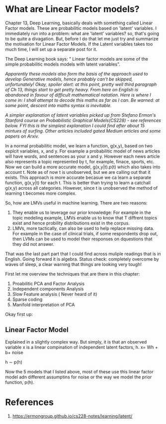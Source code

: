 # What are Linear Factor models?
Chapter 13, Deep Learning, basically deals with something called Linear Factor models. These are probabilitic models based on 'latent' variables. I immediately run into a problem: what are 'latent' variables? so, that's going to be quite a divagation. But, before I do that let me just try and summarize the motivation for Linear Factor Models. If the Latent variables takes too much time, I will set up a separate post for it. 

The Deep Learning book says:
" Linear factor models are some of the simple probabilitic models models with latent variables".

*Apparently these models also form the basis of the approach used to develop Generative models, hence probably can't be skipped, unfortunately! Okay, spoiler alert: at this point, pretty well third paragraph of Ch 13, things start to get pretty heavy. From here on English is abandoned in favour of difficult mathematical notation. Here is where I come in: I shall attempt to decode this maths as far as I can. Be warned: at some point, descent into maths syntax is inevitable.* 

*A simpler explanation of latent variables picked up from Stefano Ermon's Stanford course on Probabilistic Graphical Models(CS228) - see references below. FYI this is the simplest explanation I could find after about 15 mintues of surfing. Other articles included gated Medium articles and some papers on Arxiv.* 

In a normal probabilitic model, we learn a function, g(x,y), based on two explcit variables, x, and y. For example a probabilitic model of news articles will have words, and sentences as your x and y. However each news article also represents a topic represented by t, for example, finace, sports, etc. Now we can build a more accurate model, g(x,y|t).p(t) which also takes into account t. Note as of now t is unobserved, but we are calling out that it exists. This approach is more accurate becasue we ca learn a separate function, g(x,y|t) for each t. This is better than trying to learn a catchall g(x,y) across all categories. However, since t is unobserved the method of learning t becomes more complex. 

So, how are LMVs useful in machine learning. There are two reasons:
1. They enable us to leverage our prior knowledge: For example in the topic modeling example, LMVs enable us to know that T diffrent topics exist and hence probility distributions exist in the corpus. 
2. LMVs, more tactically, can also be used to help replace missing data. For example in the case of clinical trials, if some respondents drop out, then LVMs can be used to model their responses on dquestions that they did not answer. 

That was the last part part that I could find across muliple readings that is in English. Going forward it is algebra.
Status check: completely overcome by waves of sleep, a clear warning that things are looking very tough!

First let me overview the techniques that are there in this chapter:

1. Proabilitic PCA and Factor Analysis
2. Independent components Analysis 
3. Slow Feature analysis ( Never heard of it)
4. Sparse coding 
5. Manifold interpretation of PCA

Okay first up:

## Linear Factor Model
Explained in a slightly complex way. But simply, it is that an observed variable x is a linear compination of independent latent factors, h. 
x= Wh + b+ noise

 h ∼ p(h)
 
 Now the 5 models that I listed above, most of these use this linear factor model adn different assumptins for noise or the way we model the prior function, p(h).

# References
1. https://ermongroup.github.io/cs228-notes/learning/latent/
